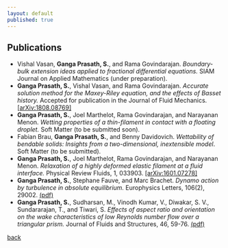 ```yaml
---
layout: default
published: true
---
```


## [](#header-2) Publications

<!--*  **Ganga Prasath, S.**, Joel Marthelot, Rama Govindarajan, and Narayanan Menon. _Geometry driven coiling of an elastic filament on a spherical bubble._ Proceedings of Royal Society A (under preparation).-->
*  Vishal Vasan, **Ganga Prasath, S.**, and Rama Govindarajan. _Boundary-bulk extension ideas applied to fractional differential equations._ SIAM Journal on Applied Mathematics (under preparation).
*  **Ganga Prasath, S.**, Vishal Vasan, and Rama Govindarajan. _Accurate solution method for the Maxey-Riley equation, and the effects of Basset history._ 
Accepted for publication in the Journal of Fluid Mechanics. [[arXiv:1808.08769]](http://arxiv.org/abs/1808.08769)
*  **Ganga Prasath, S.**, Joel Marthelot, Rama Govindarajan, and Narayanan Menon. _Wetting properties of a thin-filament in contact with a floating droplet._ Soft Matter (to be submitted soon).
*  Fabian Brau, **Ganga Prasath, S.**, and Benny Davidovich. _Wettability of bendable solids:
Insights from a two-dimensional, inextensible model_. Soft Matter (to be submitted).
*  **Ganga Prasath, S.**, Joel Marthelot, Rama Govindarajan, and Narayanan Menon. _Relaxation of a highly deformed elastic filament at a fluid interface._ Physical Review Fluids, 1, 033903. [[arXiv:1601.07278]](https://arxiv.org/abs/1601.07278)
* **Ganga Prasath, S.**, Stephane Fauve, and Marc Brachet. _Dynamo action by turbulence in absolute equilibrium._ Europhysics Letters, 106(2), 29002. [(pdf)](https://github.com/sgangaprasath/Publications/raw/master/EPL_2014.pdf)
* **Ganga Prasath, S.**, Sudharsan, M., Vinodh Kumar, V., Diwakar, S. V., Sundararajan, T., and Tiwari, S. _Effects of aspect ratio and orientation on the wake characteristics of low Reynolds number flow over a triangular prism._ Journal of Fluids and Structures, 46, 59-76. [(pdf)](https://github.com/sgangaprasath/Publications/raw/master/JFS_2013.pdf)

[back](./)
